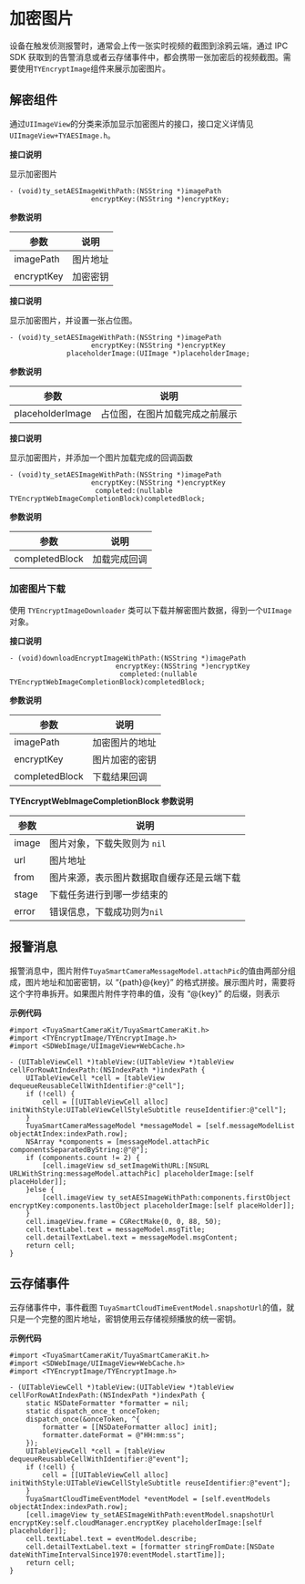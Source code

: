 # 加密图片

设备在触发侦测报警时，通常会上传一张实时视频的截图到涂鸦云端，通过 IPC SDK 获取到的告警消息或者云存储事件中，都会携带一张加密后的视频截图。需要使用`TYEncryptImage`组件来展示加密图片。

## 解密组件

通过`UIImageView`的分类来添加显示加密图片的接口，接口定义详情见`UIImageView+TYAESImage.h`。

**接口说明**

显示加密图片

```
- (void)ty_setAESImageWithPath:(NSString *)imagePath
                    encryptKey:(NSString *)encryptKey;
```

**参数说明**

| 参数       | 说明     |
| ---------- | -------- |
| imagePath  | 图片地址 |
| encryptKey | 加密密钥 |

**接口说明**

显示加密图片，并设置一张占位图。

```objc
- (void)ty_setAESImageWithPath:(NSString *)imagePath
                    encryptKey:(NSString *)encryptKey
              placeholderImage:(UIImage *)placeholderImage;
```

**参数说明**

| 参数             | 说明                           |
| ---------------- | ------------------------------ |
| placeholderImage | 占位图，在图片加载完成之前展示 |

**接口说明**

显示加密图片，并添加一个图片加载完成的回调函数

```objc
- (void)ty_setAESImageWithPath:(NSString *)imagePath
                    encryptKey:(NSString *)encryptKey
                     completed:(nullable TYEncryptWebImageCompletionBlock)completedBlock;
```

**参数说明**

| 参数           | 说明         |
| -------------- | ------------ |
| completedBlock | 加载完成回调 |

### 加密图片下载

使用 `TYEncryptImageDownloader` 类可以下载并解密图片数据，得到一个`UIImage`对象。

**接口说明**

```objc
- (void)downloadEncryptImageWithPath:(NSString *)imagePath
                          encryptKey:(NSString *)encryptKey
                           completed:(nullable TYEncryptWebImageCompletionBlock)completedBlock;
```

**参数说明**

| 参数           | 说明           |
| -------------- | -------------- |
| imagePath      | 加密图片的地址 |
| encryptKey     | 图片加密的密钥 |
| completedBlock | 下载结果回调   |

**TYEncryptWebImageCompletionBlock 参数说明**

| 参数  | 说明                                       |
| ----- | ------------------------------------------ |
| image | 图片对象，下载失败则为 `nil`               |
| url   | 图片地址                                   |
| from  | 图片来源，表示图片数据取自缓存还是云端下载 |
| stage | 下载任务进行到哪一步结束的                 |
| error | 错误信息，下载成功则为`nil`                |



## 报警消息

报警消息中，图片附件`TuyaSmartCameraMessageModel.attachPic`的值由两部分组成，图片地址和加密密钥，以 “{path}@{key}” 的格式拼接。展示图片时，需要将这个字符串拆开。如果图片附件字符串的值，没有 “@{key}” 的后缀，则表示

**示例代码**

```objc
#import <TuyaSmartCameraKit/TuyaSmartCameraKit.h>
#import <TYEncryptImage/TYEncryptImage.h>
#import <SDWebImage/UIImageView+WebCache.h>

- (UITableViewCell *)tableView:(UITableView *)tableView cellForRowAtIndexPath:(NSIndexPath *)indexPath {
    UITableViewCell *cell = [tableView dequeueReusableCellWithIdentifier:@"cell"];
    if (!cell) {
        cell = [[UITableViewCell alloc] initWithStyle:UITableViewCellStyleSubtitle reuseIdentifier:@"cell"];
    }
    TuyaSmartCameraMessageModel *messageModel = [self.messageModelList objectAtIndex:indexPath.row];
    NSArray *components = [messageModel.attachPic componentsSeparatedByString:@"@"];
    if (components.count != 2) {
        [cell.imageView sd_setImageWithURL:[NSURL URLWithString:messageModel.attachPic] placeholderImage:[self placeHolder]];
    }else {
        [cell.imageView ty_setAESImageWithPath:components.firstObject encryptKey:components.lastObject placeholderImage:[self placeHolder]];
    }
    cell.imageView.frame = CGRectMake(0, 0, 88, 50);
    cell.textLabel.text = messageModel.msgTitle;
    cell.detailTextLabel.text = messageModel.msgContent;
    return cell;
}
```

## 云存储事件

云存储事件中，事件截图 `TuyaSmartCloudTimeEventModel.snapshotUrl`的值，就只是一个完整的图片地址，密钥使用云存储视频播放的统一密钥。

**示例代码**

```objc
#import <TuyaSmartCameraKit/TuyaSmartCameraKit.h>
#import <SDWebImage/UIImageView+WebCache.h>
#import <TYEncryptImage/TYEncryptImage.h>

- (UITableViewCell *)tableView:(UITableView *)tableView cellForRowAtIndexPath:(NSIndexPath *)indexPath {
    static NSDateFormatter *formatter = nil;
    static dispatch_once_t onceToken;
    dispatch_once(&onceToken, ^{
        formatter = [[NSDateFormatter alloc] init];
        formatter.dateFormat = @"HH:mm:ss";
    });
    UITableViewCell *cell = [tableView dequeueReusableCellWithIdentifier:@"event"];
    if (!cell) {
        cell = [[UITableViewCell alloc] initWithStyle:UITableViewCellStyleSubtitle reuseIdentifier:@"event"];
    }
    TuyaSmartCloudTimeEventModel *eventModel = [self.eventModels objectAtIndex:indexPath.row];
    [cell.imageView ty_setAESImageWithPath:eventModel.snapshotUrl encryptKey:self.cloudManager.encryptKey placeholderImage:[self placeholder]];
    cell.textLabel.text = eventModel.describe;
    cell.detailTextLabel.text = [formatter stringFromDate:[NSDate dateWithTimeIntervalSince1970:eventModel.startTime]];
    return cell;
}

```



